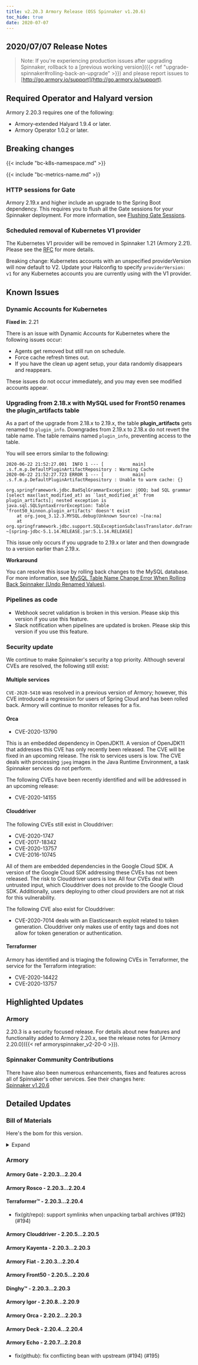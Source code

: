 ```yaml
---
title: v2.20.3 Armory Release (OSS Spinnaker v1.20.6)
toc_hide: true
date: 2020-07-07
---
```


## 2020/07/07 Release Notes

> Note: If you're experiencing production issues after upgrading Spinnaker, rollback to a [previous working version]({{< ref "upgrade-spinnaker#rolling-back-an-upgrade" >}}) and please report issues to [http://go.armory.io/support](http://go.armory.io/support).

## Required Operator and Halyard version

Armory 2.20.3 requires one of the following:

* Armory-extended Halyard 1.9.4 or later.
* Armory Operator 1.0.2 or later.

## Breaking changes

{{< include "bc-k8s-namespace.md" >}}

{{< include "bc-metrics-name.md" >}}

### HTTP sessions for Gate
Armory 2.19.x and higher include an upgrade to the Spring Boot dependency. This requires you to flush all the Gate sessions for your Spinnaker deployment. For more information, see [Flushing Gate Sessions](https://kb.armory.io/admin/flush-gate-sessions/).

### Scheduled removal of Kubernetes V1 provider
The Kubernetes V1 provider will be removed in Spinnaker 1.21 (Armory 2.21). Please see the [RFC](https://github.com/spinnaker/governance/blob/master/rfc/eol_kubernetes_v1.md) for more details.

Breaking change: Kubernetes accounts with an unspecified providerVersion will now default to V2. Update your Halconfig to specify `providerVersion: v1` for any Kubernetes accounts you are currently using with the V1 provider.

## Known Issues

### Dynamic Accounts for Kubernetes

**Fixed in**: 2.21

There is an issue with Dynamic Accounts for Kubernetes where the following issues occur:

* Agents get removed but still run on schedule.
* Force cache refresh times out.
* If you have the clean up agent setup, your data randomly disappears and reappears.  

These issues do not occur immediately, and you may even see modified accounts appear.

### Upgrading from 2.18.x with MySQL used for Front50 renames the plugin_artifacts table
As a part of the upgrade from 2.18.x to 2.19.x, the table **plugin_artifacts** gets renamed to `plugin_info`. Downgrades from 2.19.x to 2.18.x do not revert the table name. The table remains named `plugin_info`, preventing access to the table.  

You will see errors similar to the following:

```
2020-06-22 21:52:27.001  INFO 1 --- [           main] .s.f.m.p.DefaultPluginArtifactRepository : Warming Cache
2020-06-22 21:52:27.723 ERROR 1 --- [           main] .s.f.m.p.DefaultPluginArtifactRepository : Unable to warm cache: {}

org.springframework.jdbc.BadSqlGrammarException: jOOQ; bad SQL grammar [select max(last_modified_at) as `last_modified_at` from plugin_artifacts]; nested exception is java.sql.SQLSyntaxErrorException: Table 'front50_kinnon.plugin_artifacts' doesn't exist
	at org.jooq_3.12.3.MYSQL.debug(Unknown Source) ~[na:na]
	at org.springframework.jdbc.support.SQLExceptionSubclassTranslator.doTranslate(SQLExceptionSubclassTranslator.java:93) ~[spring-jdbc-5.1.14.RELEASE.jar:5.1.14.RELEASE]
```  

This issue only occurs if you upgrade to 2.19.x or later and then downgrade to a version earlier than 2.19.x.

**Workaround**

You can resolve this issue by rolling back changes to the MySQL database. For more information, see [MySQL Table Name Change Error When Rolling Back Spinnaker (Undo Renamed Values)](https://kb.armory.io/s/article/SQL-Migration-Rollback-Undo-Renamed-Tables).

### Pipelines as code

- Webhook secret validation is broken in this version. Please skip this version if you use this feature.
- Slack notification when pipelines are updated is broken. Please skip this version if you use this feature.

### Security update

We continue to make Spinnaker's security a top priority. Although several CVEs are resolved, the following still exist:

#### Multiple services

`CVE-2020-5410` was resolved in a previous version of Armory; however, this CVE introduced a regression for users of Spring Cloud and has been rolled back. Armory will continue to monitor releases for a fix.

#### Orca

- CVE-2020-13790

This is an embedded dependency in OpenJDK11. A version of OpenJDK11 that addresses
this CVE has only recently been released. The CVE will be fixed in an upcoming release. The risk to services users is low. The CVE deals with processing `jpeg` images in the Java Runtime Environment, a task Spinnaker services do not perform.

The following CVEs have been recently identified and will be addressed in an upcoming release:

- CVE-2020-14155

#### Clouddriver

The following CVEs still exist in Clouddriver:

- CVE-2020-1747
- CVE-2017-18342
- CVE-2020-13757
- CVE-2016-10745

All of them are embedded dependencies in the Google Cloud SDK. A version of the Google Cloud SDK addressing these CVEs has not been released. The risk to Clouddriver users is low. All four CVEs deal with untrusted input, which Clouddriver does not provide to the Google Cloud SDK. Additionally, users deploying to other cloud providers are not at risk for this vulnerability.

The following CVE also exist for Clouddriver:

- CVE-2020-7014 deals with an Elasticsearch exploit related to token generation. Clouddriver only makes use of entity tags and does not allow for token generation or authentication.

#### Terraformer

Armory has identified and is triaging the following CVEs in Terraformer, the service for the Terraform integration:

- CVE-2020-14422
- CVE-2020-13757

## Highlighted Updates

### Armory

2.20.3 is a security focused release. For details about new features and functionality added to Armory 2.20.x, see the release notes for [Armory 2.20.0]({{< ref armoryspinnaker_v2-20-0 >}}).

###  Spinnaker Community Contributions

There have also been numerous enhancements, fixes and features across all of Spinnaker's other services. See their changes here:  
[Spinnaker v1.20.6](https://www.spinnaker.io/community/releases/versions/1-20-6-changelog)

## Detailed Updates

### Bill of Materials
Here's the bom for this version.
<details><summary>Expand</summary>
<pre class="highlight">
<code>version: 2.20.3
timestamp: "2020-07-07 08:05:38"
services:
    clouddriver:
        commit: 43f0eb32
        version: 2.20.6
    deck:
        commit: 583083ff
        version: 2.20.4
    dinghy:
        commit: f710446c
        version: 2.20.3
    echo:
        commit: 47858e3e
        version: 2.20.9
    fiat:
        commit: f4c3cc15
        version: 2.20.4
    front50:
        commit: 66dda373
        version: 2.20.6
    gate:
        commit: 8437e3b7
        version: 2.20.4
    igor:
        commit: 69ca5136
        version: 2.20.9
    kayenta:
        commit: 06ba114e
        version: 2.20.4
    monitoring-daemon:
        version: 2.20.0
    monitoring-third-party:
        version: 2.20.0
    orca:
        commit: 1c66db43
        version: 2.20.3
    rosco:
        commit: 5e3f7e91
        version: 2.20.4
    terraformer:
        commit: f1867f44
        version: 2.20.4
dependencies:
    redis:
        version: 2:2.8.4-2
artifactSources:
    dockerRegistry: docker.io/armory
</code>
</pre>
</details>

### Armory


#### Armory Gate - 2.20.3...2.20.4


#### Armory Rosco - 2.20.3...2.20.4


#### Terraformer™ - 2.20.3...2.20.4

  - fix(git/repo): support symlinks when unpacking tarball archives (#192) (#194)

#### Armory Clouddriver - 2.20.5...2.20.5


#### Armory Kayenta - 2.20.3...2.20.3


#### Armory Fiat - 2.20.3...2.20.4


#### Armory Front50 - 2.20.5...2.20.6


#### Dinghy™ - 2.20.3...2.20.3


#### Armory Igor - 2.20.8...2.20.9


#### Armory Orca - 2.20.2...2.20.3


#### Armory Deck - 2.20.4...2.20.4


#### Armory Echo - 2.20.7...2.20.8

  - fix(github): fix conflicting bean with upstream (#194) (#195)

